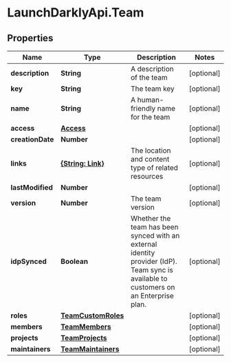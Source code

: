 # LaunchDarklyApi.Team

## Properties

Name | Type | Description | Notes
------------ | ------------- | ------------- | -------------
**description** | **String** | A description of the team | [optional] 
**key** | **String** | The team key | [optional] 
**name** | **String** | A human-friendly name for the team | [optional] 
**access** | [**Access**](Access.md) |  | [optional] 
**creationDate** | **Number** |  | [optional] 
**links** | [**{String: Link}**](Link.md) | The location and content type of related resources | [optional] 
**lastModified** | **Number** |  | [optional] 
**version** | **Number** | The team version | [optional] 
**idpSynced** | **Boolean** | Whether the team has been synced with an external identity provider (IdP). Team sync is available to customers on an Enterprise plan. | [optional] 
**roles** | [**TeamCustomRoles**](TeamCustomRoles.md) |  | [optional] 
**members** | [**TeamMembers**](TeamMembers.md) |  | [optional] 
**projects** | [**TeamProjects**](TeamProjects.md) |  | [optional] 
**maintainers** | [**TeamMaintainers**](TeamMaintainers.md) |  | [optional] 


